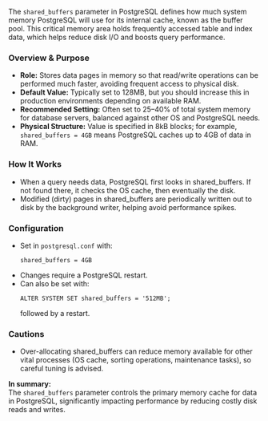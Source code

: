 The `shared_buffers` parameter in PostgreSQL defines how much system memory PostgreSQL will use for its internal cache, known as the buffer pool. 
This critical memory area holds frequently accessed table and index data, which helps reduce disk I/O and boosts query performance.

### Overview & Purpose

- **Role:** Stores data pages in memory so that read/write operations can be performed much faster, avoiding frequent access to physical disk.
- **Default Value:** Typically set to 128MB, but you should increase this in production environments depending on available RAM.
- **Recommended Setting:** Often set to 25–40% of total system memory for database servers, balanced against other OS and PostgreSQL needs.
- **Physical Structure:** Value is specified in 8kB blocks; for example, `shared_buffers = 4GB` means PostgreSQL caches up to 4GB of data in RAM.

### How It Works

- When a query needs data, PostgreSQL first looks in shared_buffers. If not found there, it checks the OS cache, then eventually the disk.
- Modified (dirty) pages in shared_buffers are periodically written out to disk by the background writer, helping avoid performance spikes.

### Configuration

- Set in `postgresql.conf` with:
  ```
  shared_buffers = 4GB
  ```
- Changes require a PostgreSQL restart.
- Can also be set with:
  ```
  ALTER SYSTEM SET shared_buffers = '512MB';
  ```
  followed by a restart.

### Cautions

- Over-allocating shared_buffers can reduce memory available for other vital processes (OS cache, sorting operations, maintenance tasks), so careful tuning is advised.

**In summary:**  
The `shared_buffers` parameter controls the primary memory cache for data in PostgreSQL, significantly impacting performance by reducing costly disk reads and writes.
